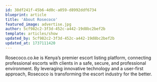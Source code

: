 ```yaml
---
id: 38df241f-45b6-4d0c-a059-d8992ddf6734
blueprint: article
title: 'About Rosecoco'
featured_image: advertise.jpg
author: 5cf982c2-3f3d-452c-a442-19d8bc2bef2b
template: articles/show
updated_by: 5cf982c2-3f3d-452c-a442-19d8bc2bef2b
updated_at: 1737111420
---
```

Rosecoco.co.ke is Kenya’s premier escort listing platform, connecting professional escorts with clients in a safe, secure, and professional environment. By leveraging innovative technology and a user-first approach, Rosecoco is transforming the escort industry for the better.